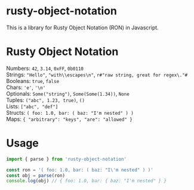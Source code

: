 # rusty-object-notation

This is a library for Rusty Object Notation (RON) in Javascript.

# Rusty Object Notation

Numbers: `42`, `3.14`, `0xFF`, `0b0110`  
Strings: `"Hello"`, `"with\\escapes\n"`, `r#"raw string, great for regex\."#`  
Booleans: `true`, `false`  
Chars: `'e'`, `'\n'`  
Optionals: `Some("string")`, `Some(Some(1.34))`, `None`  
Tuples: `("abc", 1.23, true)`, `()`  
Lists: `["abc", "def"]`  
Structs: `( foo: 1.0, bar: ( baz: "I'm nested" ) )`  
Maps: `{ "arbitrary": "keys", "are": "allowed" }`  

# Usage

```typescript
import { parse } from 'rusty-object-notation'

const ron = '( foo: 1.0, bar: ( baz: "I\'m nested" ) )'
const obj = parse(ron)
console.log(obj) // { foo: 1.0, bar: { baz: "I'm nested" } }
```